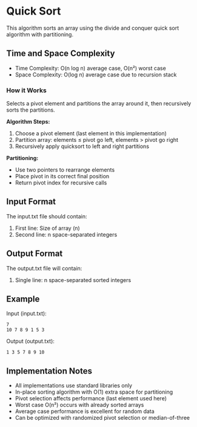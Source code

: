 # Quick Sort

This algorithm sorts an array using the divide and conquer quick sort algorithm with partitioning.

## Time and Space Complexity

- Time Complexity: O(n log n) average case, O(n²) worst case
- Space Complexity: O(log n) average case due to recursion stack

### How it Works
Selects a pivot element and partitions the array around it, then recursively sorts the partitions.

**Algorithm Steps:**
1. Choose a pivot element (last element in this implementation)
2. Partition array: elements ≤ pivot go left, elements > pivot go right
3. Recursively apply quicksort to left and right partitions

**Partitioning:**
- Use two pointers to rearrange elements
- Place pivot in its correct final position
- Return pivot index for recursive calls

## Input Format

The input.txt file should contain:
1. First line: Size of array (n)
2. Second line: n space-separated integers

## Output Format

The output.txt file will contain:
1. Single line: n space-separated sorted integers

## Example

Input (input.txt):
```
7
10 7 8 9 1 5 3
```

Output (output.txt):
```
1 3 5 7 8 9 10
```

## Implementation Notes

- All implementations use standard libraries only
- In-place sorting algorithm with O(1) extra space for partitioning
- Pivot selection affects performance (last element used here)
- Worst case O(n²) occurs with already sorted arrays
- Average case performance is excellent for random data
- Can be optimized with randomized pivot selection or median-of-three